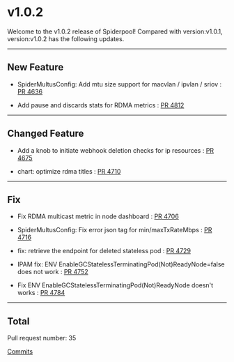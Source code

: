 
# v1.0.2
Welcome to the v1.0.2 release of Spiderpool!
Compared with version:v1.0.1, version:v1.0.2 has the following updates.

***

## New Feature

* SpiderMultusConfig: Add mtu size support for macvlan / ipvlan / sriov : [PR 4636](https://github.com/spidernet-io/spiderpool/pull/4636)

* Add pause and discards stats for RDMA metrics : [PR 4812](https://github.com/spidernet-io/spiderpool/pull/4812)



***

## Changed Feature

* Add a knob to initiate webhook deletion checks for ip resources : [PR 4675](https://github.com/spidernet-io/spiderpool/pull/4675)

* chart: optimize rdma titles : [PR 4710](https://github.com/spidernet-io/spiderpool/pull/4710)



***

## Fix

* Fix RDMA multicast metric in node dashboard : [PR 4706](https://github.com/spidernet-io/spiderpool/pull/4706)

* SpiderMultusConfig: Fix error json tag for min/maxTxRateMbps : [PR 4716](https://github.com/spidernet-io/spiderpool/pull/4716)

* fix: retrieve the endpoint for deleted stateless pod : [PR 4729](https://github.com/spidernet-io/spiderpool/pull/4729)

* IPAM fix: ENV EnableGCStatelessTerminatingPod(Not)ReadyNode=false does not work : [PR 4752](https://github.com/spidernet-io/spiderpool/pull/4752)

* Fix ENV EnableGCStatelessTerminatingPod(Not)ReadyNode doesn't works : [PR 4784](https://github.com/spidernet-io/spiderpool/pull/4784)



***

## Total 

Pull request number: 35

[ Commits ](https://github.com/spidernet-io/spiderpool/compare/v1.0.1...v1.0.2)
